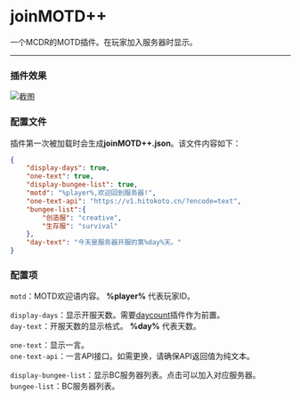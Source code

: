 # joinMOTD++  
一个MCDR的MOTD插件。在玩家加入服务器时显示。  

---

### 插件效果  
![截图](https://i.loli.net/2020/07/07/ebdyGoVu5Tc2tsD.png)  
 
### 配置文件  
插件第一次被加载时会生成**joinMOTD++.json**。该文件内容如下：  
```json
{
    "display-days": true,
    "one-text": true,
    "display-bungee-list": true,
    "motd": "%player%,欢迎回到服务器!",
    "one-text-api": "https://v1.hitokoto.cn/?encode=text",
    "bungee-list":{
        "创造服": "creative",
        "生存服": "survival"
    },
    "day-text": "今天是服务器开服的第%day%天。"
}
```

### 配置项
`motd`：MOTD欢迎语内容。 **%player%** 代表玩家ID。

`display-days`：显示开服天数。需要[daycount](https://github.com/TISUnion/daycount)插件作为前置。  
`day-text`：开服天数的显示格式。 **%day%** 代表天数。  

`one-text`：显示一言。  
`one-text-api`：一言API接口。如需更换，请确保API返回值为纯文本。  

`display-bungee-list`：显示BC服务器列表。点击可以加入对应服务器。  
`bungee-list`：BC服务器列表。  
